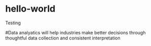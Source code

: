 # hello-world
Testing


#Data analyatics will help industries make better decisions through thoughtful data collection and consistent interpretation
